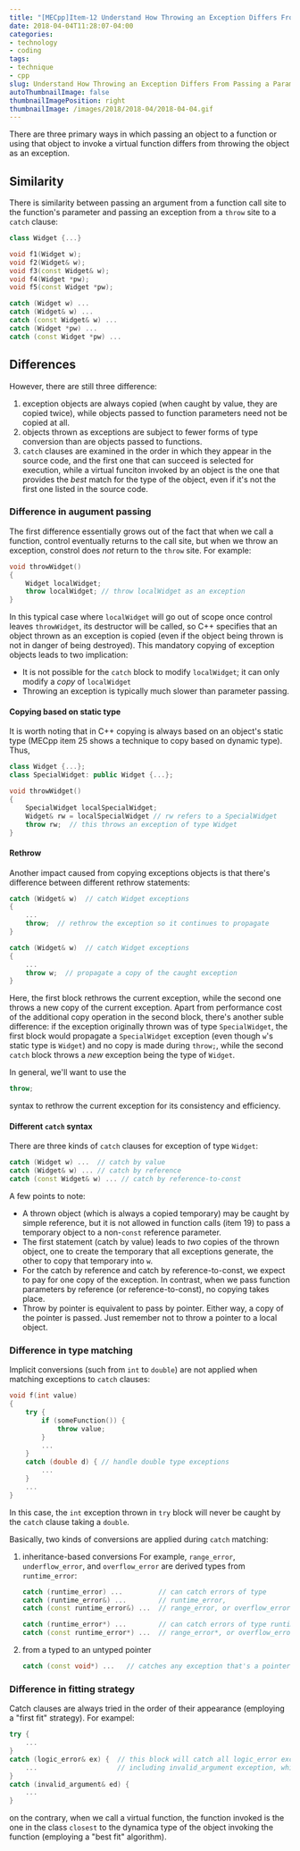 ```yaml
---
title: "[MECpp]Item-12 Understand How Throwing an Exception Differs From Passing a Parameter or Calling a Virtual Function"
date: 2018-04-04T11:28:07-04:00
categories:
- technology
- coding
tags:
- technique
- cpp
slug: Understand How Throwing an Exception Differs From Passing a Parameter or Calling a Virtual Function
autoThumbnailImage: false
thumbnailImagePosition: right
thumbnailImage: /images/2018/2018-04/2018-04-04.gif
---
```


There are three primary ways in which passing an object to a function or using that object to invoke a virtual function differs from throwing the object as an exception.
<!--more-->

## Similarity

There is similarity between passing an argument from a function call site to the function's parameter and passing an exception from a `throw` site to a `catch` clause:

```cpp
class Widget {...}

void f1(Widget w);
void f2(Widget& w);
void f3(const Widget& w);
void f4(Widget *pw);
void f5(const Widget *pw);

catch (Widget w) ...
catch (Widget& w) ...
catch (const Widget& w) ...
catch (Widget *pw) ...
catch (const Widget *pw) ...
```

## Differences

However, there are still three difference:

1. exception objects are always copied (when caught by value, they are copied twice), while objects passed to function parameters need not be copied at all.
2. objects thrown as exceptions are subject to fewer forms of type conversion than are objects passed to functions.
3. `catch` clauses are examined in the order in which they appear in the source code, and the first one that can succeed is selected for execution, while a virtual funciton invoked by an object is the one that provides the _best_ match for the type of the object, even if it's not the first one listed in the source code.

### Difference in augument passing 

The first difference essentially grows out of the fact that when we call a function, control eventually returns to the call site, but when we throw an exception, constrol does _not_ return to the `throw` site. For example:

```cpp
void throwWidget()
{
    Widget localWidget;
    throw localWidget; // throw localWidget as an exception
}
```

In this typical case where `localWidget` will go out of scope once control leaves `throwWidget`, its destructor will be called, so C++ specifies that an object thrown as an exception is copied (even if the object being thrown is not in danger of being destroyed). This mandatory copying of exception objects leads to two implication:

* It is not possible for the `catch` block to modify `localWidget`; it can only modify a _copy_ of `localWidget`
* Throwing an exception is typically much slower than parameter passing.

#### Copying based on static type

It is worth noting that in C++ copying is always based on an object's static type (MECpp item 25 shows a technique to copy based on dynamic type). Thus,

```cpp
class Widget {...};
class SpecialWidget: public Widget {...};

void throwWidget()
{
    SpecialWidget localSpecialWidget;
    Widget& rw = localSpecialWidget // rw refers to a SpecialWidget
    throw rw;  // this throws an exception of type Widget
}
```

#### Rethrow

Another impact caused from copying exceptions objects is that there's difference between different rethrow statements:

```cpp
catch (Widget& w)  // catch Widget exceptions
{
    ...
    throw;  // rethrow the exception so it continues to propagate
}

catch (Widget& w)  // catch Widget exceptions
{
    ...
    throw w;  // propagate a copy of the caught exception
}
```

Here, the first block rethrows the current exception, while the second one throws a new copy of the current exception. Apart from performance cost of the additional copy operation in the second block, there's another suble difference: if the exception originally thrown was of type `SpecialWidget`, the first block would propagate a `SpecialWidget` exception (even though `w`'s static type is `Widget`) and no copy is made during `throw;`, while the second `catch` block throws a _new_ exception being the type of `Widget`. 

In general, we'll want to use the

```cpp
throw;
```

syntax to rethrow the current exception for its consistency and efficiency.

#### Different `catch` syntax

There are three kinds of `catch` clauses for exception of type `Widget`:

```cpp
catch (Widget w) ...  // catch by value
catch (Widget& w) ... // catch by reference
catch (const Widget& w) ... // catch by reference-to-const
```

A few points to note:

* A thrown object (which is always a copied temporary) may be caught by simple reference, but it is not allowed in function calls (item 19) to pass a temporary object to a non-`const` reference parameter.
* The first statement (catch by value) leads to _two_ copies of the thrown object, one to create the temporary that all exceptions generate, the other to copy that temporary into `w`.
* For the catch by reference and catch by reference-to-const, we expect to pay for one copy of the exception. In contrast, when we pass function parameters by reference (or reference-to-const), no copying takes place.
* Throw by pointer is equivalent to pass by pointer. Either way, a copy of the pointer is passed. Just remember not to throw a pointer to a local object.

### Difference in type matching

Implicit conversions (such from `int` to `double`) are not applied when matching exceptions to `catch` clauses:

```cpp
void f(int value)
{
    try {
        if (someFunction()) {
            throw value;
        }
        ...
    }
    catch (double d) { // handle double type exceptions
        ...
    }
    ...
}
```

In this case, the `int` exception thrown in `try` block will never be caught by the `catch` clause taking a `double`.

Basically, two kinds of conversions are applied during `catch` matching:

1. inheritance-based conversions
    For example, `range_error`, `underflow_error`, and `overflow_error` are derived types from `runtime_error`:
    ```cpp
    catch (runtime_error) ...         // can catch errors of type
    catch (runtime_error&) ...        // runtime_error,
    catch (const runtime_error&) ...  // range_error, or overflow_error
    
    catch (runtime_error*) ...        // can catch errors of type runtime_error*
    catch (const runtime_error*) ...  // range_error*, or overflow_error*
    ```

2. from a typed to an untyped pointer
    
    ```cpp
    catch (const void*) ...   // catches any exception that's a pointer
    ```

### Difference in fitting strategy

Catch clauses are always tried in the order of their appearance (employing a "first fit" strategy). For exampel:

```cpp
try {
    ...
}
catch (logic_error& ex) {  // this block will catch all logic_error exceptions
    ...                    // including invalid_argument exception, which is derived type
}
catch (invalid_argument& ed) {
    ...
}
```

on the contrary, when we call a virtual function, the function invoked is the one in the class `closest` to the dynamica type of the object invoking the function (employing a "best fit" algorithm).

